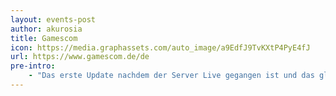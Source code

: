 ```yaml
---
layout: events-post
author: akurosia
title: Gamescom
icon: https://media.graphassets.com/auto_image/a9EdfJ9TvKXtP4PyE4fJ
url: https://www.gamescom.de/de
pre-intro:
    - "Das erste Update nachdem der Server Live gegangen ist und das gleich am Tag darauf."
---
```

